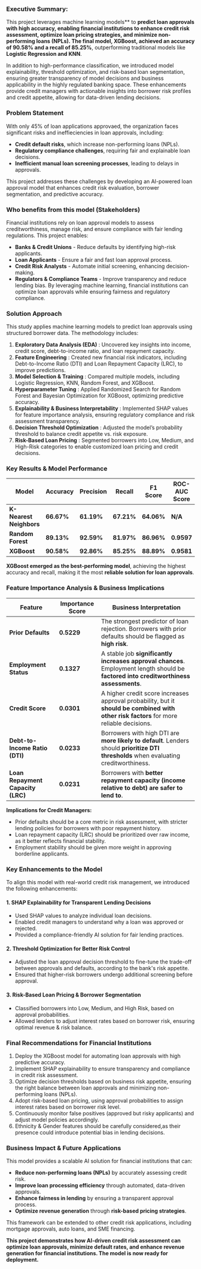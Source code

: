 ### **Executive Summary:**

This project leverages machine learning models** to **predict loan approvals with high accuracy, enabling financial institutions to enhance credit risk assessment, optimize loan pricing strategies, and minimize non-performing loans (NPLs). The final model, XGBoost, achieved an accuracy of 90.58% and a recall of 85.25%**, outperforming traditional models like **Logistic Regression and KNN**.  

In addition to high-performance classification, we introduced model explainability, threshold optimization, and risk-based loan segmentation, ensuring greater transparency of model decisions and business applicability in the highly regulated banking space. These enhancements provide credit managers with actionable insights into borrower risk profiles and credit appetite, allowing for data-driven lending decisions.


### **Problem Statement**  
With only 45% of loan applications approvaed, the organization faces significant risks and ineffieciencies in loan approvals, including:  
- **Credit default risks**, which increase non-performing loans (NPLs).  
- **Regulatory compliance challenges**, requiring fair and explainable loan decisions.  
- **Inefficient manual loan screening processes**, leading to delays in approvals.  

This project addresses these challenges by developing an AI-powered loan approval model that enhances credit risk evaluation, borrower segmentation, and predictive accuracy.

### **Who benefits from this model (Stakeholders)**
Financial institutions rely on loan approval models to assess creditworthiness, manage risk, and ensure compliance with fair lending regulations. This project enables:

- **Banks & Credit Unions** - Reduce defaults by identifying high-risk applicants.
- **Loan Applicants** - Ensure a fair and fast loan approval process.
- **Credit Risk Analysts** - Automate initial screening, enhancing decision-making.
- **Regulators & Compliance Teams** - Improve transparency and reduce lending bias.
By leveraging machine learning, financial institutions can optimize loan approvals while ensuring fairness and regulatory compliance.



### **Solution Approach**  
This study applies machine learning models to predict loan approvals using structured borrower data. The methodology includes:

1. **Exploratory Data Analysis (EDA)** : Uncovered key insights into income, credit score, debt-to-income ratio, and loan repayment capacity.  
2. **Feature Engineering** : Created new financial risk indicators, including Debt-to-Income Ratio (DTI) and Loan Repayment Capacity (LRC), to improve predictions.  
3. **Model Selection & Training** : Compared multiple models, including Logistic Regression, KNN, Random Forest, and XGBoost.  
4. **Hyperparameter Tuning** : Applied Randomized Search for Random Forest and Bayesian Optimization for XGBoost, optimizing predictive accuracy.  
5. **Explainability & Business Interpretability** : Implemented SHAP values for feature importance analysis, ensuring regulatory compliance and risk assessment transparency.  
6. **Decision Threshold Optimization** : Adjusted the model’s probability threshold to balance credit appetite vs. risk exposure.  
7. **Risk-Based Loan Pricing** : Segmented borrowers into Low, Medium, and High-Risk categories to enable customized loan pricing and credit decisions.



### **Key Results & Model Performance**  
| **Model**                  | **Accuracy** | **Precision** | **Recall** | **F1 Score** | **ROC-AUC Score** |
|----------------------------|-------------|--------------|------------|--------------|--------------|
| **K-Nearest Neighbors**    | **66.67%**   | **61.19%**   | **67.21%** | **64.06%**  | **N/A** |
| **Random Forest**          | **89.13%**   | **92.59%**   | **81.97%** | **86.96%**  | **0.9597** |
| **XGBoost**                | **90.58%**   | **92.86%**   | **85.25%** | **88.89%**  | **0.9581** |

**XGBoost emerged as the best-performing model**, achieving the highest accuracy and recall, making it the most **reliable solution for loan approvals**.



### **Feature Importance Analysis & Business Implications**
| **Feature**                     | **Importance Score** | **Business Interpretation** |
|---------------------------------|---------------------|-------------------------------------|
| **Prior Defaults**               | **0.5229**          | The strongest predictor of loan rejection. Borrowers with prior defaults should be flagged as **high risk**. |
| **Employment Status**            | **0.1327**          | A stable job **significantly increases approval chances**. Employment length should be **factored into creditworthiness assessments**. |
| **Credit Score**                 | **0.0301**          | A higher credit score increases approval probability, but it **should be combined with other risk factors** for more reliable decisions. |
| **Debt-to-Income Ratio (DTI)**   | **0.0233**          | Borrowers with high DTI are **more likely to default**. Lenders should **prioritize DTI thresholds** when evaluating creditworthiness. |
| **Loan Repayment Capacity (LRC)** | **0.0231**          | Borrowers with **better repayment capacity (income relative to debt) are safer to lend to**. |

**Implications for Credit Managers:**
- Prior defaults should be a core metric in risk assessment, with stricter lending policies for borrowers with poor repayment history.
- Loan repayment capacity (LRC) should be prioritized over raw income, as it better reflects financial stability.
- Employment stability should be given more weight in approving borderline applicants.


### **Key Enhancements to the Model**
To align this model with real-world credit risk management, we introduced the following enhancements:

#### **1. SHAP Explainability for Transparent Lending Decisions**
- Used SHAP values to analyze individual loan decisions.
- Enabled credit managers to understand why a loan was approved or rejected.
- Provided a compliance-friendly AI solution for fair lending practices.

#### **2. Threshold Optimization for Better Risk Control**
- Adjusted the loan approval decision threshold to fine-tune the trade-off between approvals and defaults, according to the bank's risk appetite.
- Ensured that higher-risk borrowers undergo additional screening before approval.

#### **3. Risk-Based Loan Pricing & Borrower Segmentation**
- Classified borrowers into Low, Medium, and High Risk, based on approval probabilities.
- Allowed lenders to adjust interest rates based on borrower risk, ensuring optimal revenue & risk balance.


### **Final Recommendations for Financial Institutions**
1. Deploy the XGBoost model for automating loan approvals with high predictive accuracy.
2. Implement SHAP explainability to ensure transparency and compliance in credit risk assessment.
3. Optimize decision thresholds based on business risk appetite, ensuring the right balance between loan approvals and minimizing non-performing loans (NPLs).
4. Adopt risk-based loan pricing, using approval probabilities to assign interest rates based on borrower risk level.
5. Continuously monitor false positives (approved but risky applicants) and adjust model policies accordingly.
6. Ethnicity & Gender features should be carefully considered,as their presence could introduce potential bias in lending decisions.


### **Business Impact & Future Applications**
This model provides a scalable AI solution for financial institutions that can:  
- **Reduce non-performing loans (NPLs)** by accurately assessing credit risk.  
- **Improve loan processing efficiency** through automated, data-driven approvals.  
- **Enhance fairness in lending** by ensuring a transparent approval process.  
- **Optimize revenue generation** through **risk-based pricing strategies**.  

This framework can be extended to other credit risk applications, including mortgage approvals, auto loans, and SME financing.


**This project demonstrates how AI-driven credit risk assessment can optimize loan approvals, minimize default rates, and enhance revenue generation for financial institutions. The model is now ready for deployment.**